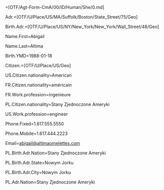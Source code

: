 =[OTF/Agt-Form-CmA/00/ID/Human/She/0.md]

Adr.=[OTF/U/Place/US/MA/Suffolk/Boston/State_Street/75/Geo]

Birth.Adr.=[OTF/U/Place/US/NY/New_York/New_York/Wall_Street/48/Geo]

Name.First=Abigail

Name.Last=Altima

Birth.YMD=1988-01-18

Citizen.=[OTF/U/Place/US/Geo]

US.Citizen.nationality=American

FR.Citizen.nationality=américain

FR.Work.profession=ingenieure

PL.Citizen.nationality=Stany Zjednoczone Ameryki

US.Work.profession=engineer

Phone.Fixed=1.617.555.5550

Phone.Mobile=1.617.444.2223

Email=abigail@altimaomelettes.com

PL.Birth.Adr.Nation=Stany Zjednoczone Ameryki

PL.Birth.Adr.State=Nowym Jorku

PL.Birth.Adr.City=Nowym Jorku

PL.Adr.Nation=Stany Zjednoczone Ameryki
